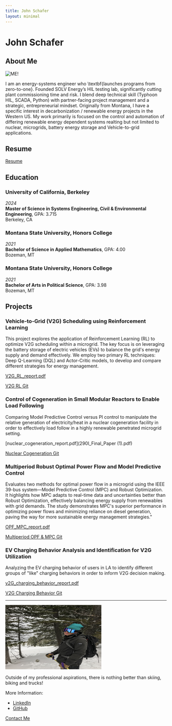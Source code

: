 ```yaml
---
title: John Schafer
layout: minimal
---
```


# John Schafer

## About Me


<img src="J_Schafer2_067_CFStaff.jpg" alt="ME!" width="300" height="200">


I am an energy-systems engineer who \textbf{launches programs from zero-to-one}. Founded SOLV Energy’s HIL testing lab, significantly cutting plant commissioning time and risk. I blend deep technical skill (Typhoon HIL, SCADA, Python) with partner-facing project management and a strategic, entrepreneurial mindset. Originally from Montana, I have a specific interest in decarbonization / renewable energy projects in the Western US. My work primarily is focused on the control and automation of differing renewable energy dependent systems realting but not limited to nuclear, microgrids, battery energy storage and Vehicle-to-grid applications. 


## Resume
[Resume](resume_CHIL_2025.pdf)

## Education

### University of California, Berkeley
_2024_  
**Master of Science in Systems Engineering, Civil & Environmental Engineering**, GPA: 3.715  
Berkeley, CA

### Montana State University, Honors College
_2021_  
**Bachelor of Science in Applied Mathematics**, GPA: 4.00  
Bozeman, MT

### Montana State University, Honors College
_2021_  
**Bachelor of Arts in Political Science**, GPA: 3.98  
Bozeman, MT

## Projects
### Vehicle-to-Grid (V2G) Scheduling using Reinforcement Learning
This project explores the application of Reinforcement Learning (RL) to optimize V2G scheduling within a microgrid. The key focus is on leveraging the battery storage of electric vehicles (EVs) to balance the grid's energy supply and demand effectively. We employ two primary RL techniques: Deep Q-Learning (DQL) and Actor-Critic models, to develop and compare different strategies for energy management.

[V2G_RL_report.pdf](V2G_Reinforcement_Learning_Report.pdf)

[V2G RL Git](https://github.com/johnschafer406/V2G_Reinforcement_Learning)


### Control of Cogeneration in Small Modular Reactors to Enable Load Following
Comparing Model Predictive Control versus PI control to manipulate the relative generation of electricity/heat in a nuclear cogeneration facility in order to effectively load follow in a highly renewable penetrated microgrid setting.

[nuclear_cogeneration_report.pdf](290I_Final_Paper (1).pdf)

[Nuclear Cogeneration Git](https://github.com/johnschafer406/SMR_nuclear_cogeneration_control)

### Multiperiod Robust Optimal Power Flow and Model Predictive Control
Evaluates two methods for optimal power flow in a microgrid using the IEEE 39-bus system—Model Predictive Control (MPC) and Robust Optimization. It highlights how MPC adapts to real-time data and uncertainties better than Robust Optimization, effectively balancing energy supply from renewables with grid demands. The study demonstrates MPC's superior performance in optimizing power flows and minimizing reliance on diesel generation, paving the way for more sustainable energy management strategies."

[OPF_MPC_report.pdf](OPF_report.pdf)

[Multiperiod OPF & MPC Git](https://github.com/carlacupcake/CE295-OPF)

### EV Charging Behavior Analysis and Identification for V2G Utilization
Analyzing the EV charging behavior of users in LA to identify different groups of "like" charging behaviors in order to inform V2G decision making.

[v2G_charging_behavior_report.pdf](263_final_project_v2g.pdf)

[V2G Charging Behavior Git](https://github.com/johnschafer406/v2g_charging_behavior)


---
<img src="IMG_5261.jpeg" alt="ME!" width="300" height="200">

Outside of my professional aspirations, there is nothing better than skiing, biking and trucks!


More Information:
- [LinkedIn](https://www.linkedin.com/in/john-schafer-5a3271204/)
- [GitHub](https://github.com/johnschafer406)


[Contact Me](mailto:john_schafer@berkeley.edu)
